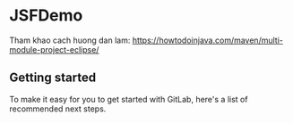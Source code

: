 # JSFDemo

Tham khao cach huong dan lam:
https://howtodoinjava.com/maven/multi-module-project-eclipse/


## Getting started

To make it easy for you to get started with GitLab, here's a list of recommended next steps.
